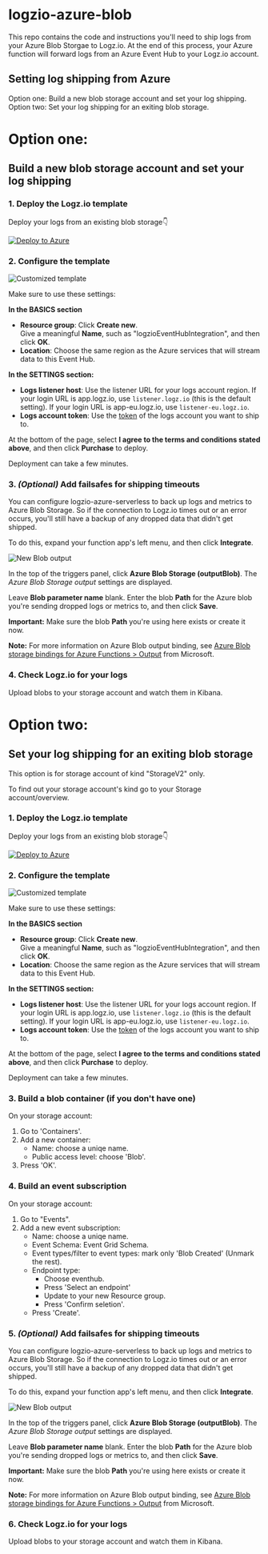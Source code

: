 # logzio-azure-blob
This repo contains the code and instructions you'll need to ship logs from your Azure Blob Storgae to Logz.io.
At the end of this process, your Azure function will forward logs from an Azure Event Hub to your Logz.io account.

## Setting log shipping from Azure
Option one: Build a new blob storage account and set your log shipping.
Option two: Set your log shipping for an exiting blob storage.

# Option one:

## Build a new blob storage account and set your log shipping

### 1. Deploy the Logz.io template

 Deploy your logs from an existing blob storage👇

 [![Deploy to Azure](https://azuredeploy.net/deploybutton.png)](https://portal.azure.com/#create/Microsoft.Template/uri/https%3A%2F%2Fraw.githubusercontent.com%2Flogzio%2Flogzio-azure-blob%2Fdeployments%2Fdevelop%2FdeploymentTemplateForNewStorage.json)

### 2. Configure the template

![Customized template](img/customized-template-step-2.png)

Make sure to use these settings:

**In the BASICS section**
* **Resource group**: Click **Create new**. <br />
  Give a meaningful **Name**, such as "logzioEventHubIntegration", and then click **OK**.
* **Location**: Choose the same region as the Azure services that will stream data to this Event Hub.

**In the SETTINGS section:**
* **Logs listener host**: Use the listener URL for your logs account region.
  If your login URL is app.logz.io, use `listener.logz.io` (this is the default setting).
  If your login URL is app-eu.logz.io, use `listener-eu.logz.io`.
* **Logs account token**: Use the [token](https://app.logz.io/#/dashboard/settings/general) of the logs account you want to ship to.

At the bottom of the page, select **I agree to the terms and conditions stated above**, and then click **Purchase** to deploy.

Deployment can take a few minutes.

### 3. _(Optional)_ Add failsafes for shipping timeouts

You can configure logzio-azure-serverless to back up logs and metrics to Azure Blob Storage.
So if the connection to Logz.io times out or an error occurs, you'll still have a backup of any dropped data that didn't get shipped.

To do this, expand your function app's left menu, and then click **Integrate**.

![New Blob output](img/azure-blob-storage-outputblob.png)

In the top of the triggers panel, click **Azure Blob Storage (outputBlob)**.
The _Azure Blob Storage output_ settings are displayed.

Leave **Blob parameter name** blank.
Enter the blob **Path** for the Azure blob you're sending dropped logs or metrics to, and then click **Save**.

**Important:** Make sure the blob **Path** you're using here exists or create it now.

**Note:** For more information on Azure Blob output binding, see [Azure Blob storage bindings for Azure Functions > Output](https://docs.microsoft.com/en-us/azure/azure-functions/functions-bindings-storage-blob#output) from Microsoft.

### 4. Check Logz.io for your logs

Upload blobs to your storage account and watch them in Kibana.

# Option two:

## Set your log shipping for an exiting blob storage

This option is for storage account of kind "StorageV2" only.

To find out your storage account's kind go to your Storage account/overview.

### 1. Deploy the Logz.io template

 Deploy your logs from an existing blob storage👇

 [![Deploy to Azure](https://azuredeploy.net/deploybutton.png)](https://portal.azure.com/#create/Microsoft.Template/uri/https%3A%2F%2Fraw.githubusercontent.com%2Flogzio%2Flogzio-azure-blob%2Fdeployments%2Fdevelop%2FdeploymentTemplate.json)

### 2. Configure the template

![Customized template](img/customized-template-step-2.png)

Make sure to use these settings:

**In the BASICS section**
* **Resource group**: Click **Create new**. <br />
  Give a meaningful **Name**, such as "logzioEventHubIntegration", and then click **OK**.
* **Location**: Choose the same region as the Azure services that will stream data to this Event Hub.

**In the SETTINGS section:**
* **Logs listener host**: Use the listener URL for your logs account region.
  If your login URL is app.logz.io, use `listener.logz.io` (this is the default setting).
  If your login URL is app-eu.logz.io, use `listener-eu.logz.io`.
* **Logs account token**: Use the [token](https://app.logz.io/#/dashboard/settings/general) of the logs account you want to ship to.

At the bottom of the page, select **I agree to the terms and conditions stated above**, and then click **Purchase** to deploy.

Deployment can take a few minutes.

### 3. Build a blob container (if you don't have one)
On your storage account:
1. Go to 'Containers'.
2. Add a new container:
    * Name: choose a uniqe name.
    * Public access level: choose 'Blob'.
3. Press 'OK'.

### 4. Build an event subscription
On your storage account:
1. Go to "Events".
2. Add a new event subscription:
    * Name: choose a uniqe name.
    * Event Schema: Event Grid Schema.
    * Event types/filter to event types: mark only 'Blob Created' (Unmark the rest).
    * Endpoint type: 
        * Choose eventhub.
        * Press 'Select an endpoint'
        * Update to your new Resource group.
        * Press 'Confirm seletion'.
    * Press 'Create'. 

### 5. _(Optional)_ Add failsafes for shipping timeouts

You can configure logzio-azure-serverless to back up logs and metrics to Azure Blob Storage.
So if the connection to Logz.io times out or an error occurs, you'll still have a backup of any dropped data that didn't get shipped.

To do this, expand your function app's left menu, and then click **Integrate**.

![New Blob output](img/azure-blob-storage-outputblob.png)

In the top of the triggers panel, click **Azure Blob Storage (outputBlob)**.
The _Azure Blob Storage output_ settings are displayed.

Leave **Blob parameter name** blank.
Enter the blob **Path** for the Azure blob you're sending dropped logs or metrics to, and then click **Save**.

**Important:** Make sure the blob **Path** you're using here exists or create it now.

**Note:** For more information on Azure Blob output binding, see [Azure Blob storage bindings for Azure Functions > Output](https://docs.microsoft.com/en-us/azure/azure-functions/functions-bindings-storage-blob#output) from Microsoft.

### 6. Check Logz.io for your logs

Upload blobs to your storage account and watch them in Kibana.

